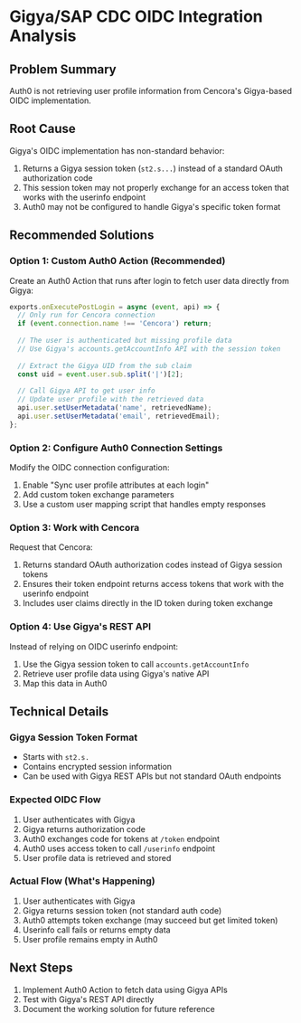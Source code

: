 # Gigya/SAP CDC OIDC Integration Analysis

## Problem Summary
Auth0 is not retrieving user profile information from Cencora's Gigya-based OIDC implementation.

## Root Cause
Gigya's OIDC implementation has non-standard behavior:
1. Returns a Gigya session token (`st2.s...`) instead of a standard OAuth authorization code
2. This session token may not properly exchange for an access token that works with the userinfo endpoint
3. Auth0 may not be configured to handle Gigya's specific token format

## Recommended Solutions

### Option 1: Custom Auth0 Action (Recommended)
Create an Auth0 Action that runs after login to fetch user data directly from Gigya:

```javascript
exports.onExecutePostLogin = async (event, api) => {
  // Only run for Cencora connection
  if (event.connection.name !== 'Cencora') return;
  
  // The user is authenticated but missing profile data
  // Use Gigya's accounts.getAccountInfo API with the session token
  
  // Extract the Gigya UID from the sub claim
  const uid = event.user.sub.split('|')[2];
  
  // Call Gigya API to get user info
  // Update user profile with the retrieved data
  api.user.setUserMetadata('name', retrievedName);
  api.user.setUserMetadata('email', retrievedEmail);
};
```

### Option 2: Configure Auth0 Connection Settings
Modify the OIDC connection configuration:
1. Enable "Sync user profile attributes at each login"
2. Add custom token exchange parameters
3. Use a custom user mapping script that handles empty responses

### Option 3: Work with Cencora
Request that Cencora:
1. Returns standard OAuth authorization codes instead of Gigya session tokens
2. Ensures their token endpoint returns access tokens that work with the userinfo endpoint
3. Includes user claims directly in the ID token during token exchange

### Option 4: Use Gigya's REST API
Instead of relying on OIDC userinfo endpoint:
1. Use the Gigya session token to call `accounts.getAccountInfo`
2. Retrieve user profile data using Gigya's native API
3. Map this data in Auth0

## Technical Details

### Gigya Session Token Format
- Starts with `st2.s.`
- Contains encrypted session information
- Can be used with Gigya REST APIs but not standard OAuth endpoints

### Expected OIDC Flow
1. User authenticates with Gigya
2. Gigya returns authorization code
3. Auth0 exchanges code for tokens at `/token` endpoint
4. Auth0 uses access token to call `/userinfo` endpoint
5. User profile data is retrieved and stored

### Actual Flow (What's Happening)
1. User authenticates with Gigya
2. Gigya returns session token (not standard auth code)
3. Auth0 attempts token exchange (may succeed but get limited token)
4. Userinfo call fails or returns empty data
5. User profile remains empty in Auth0

## Next Steps
1. Implement Auth0 Action to fetch data using Gigya APIs
2. Test with Gigya's REST API directly
3. Document the working solution for future reference